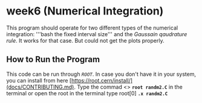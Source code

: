 # week6 (Numerical Integration)
This program should operate for two different types of the numerical integration: '''bash the fixed interval size'''  and the *Gaussain qaudrature rule*. It works for that case. But could not get the plots properly.  

## How to Run the Program
This code can be run through *`ROOT`*. In case you don't have it in your system, you can install from here [https://root.cern/install/](docs/CONTRIBUTING.md). 
Type the commad <> **`root randm2.C`** in the terminal or open the root in the terminal type root[0] **`.x randm2.C`**
